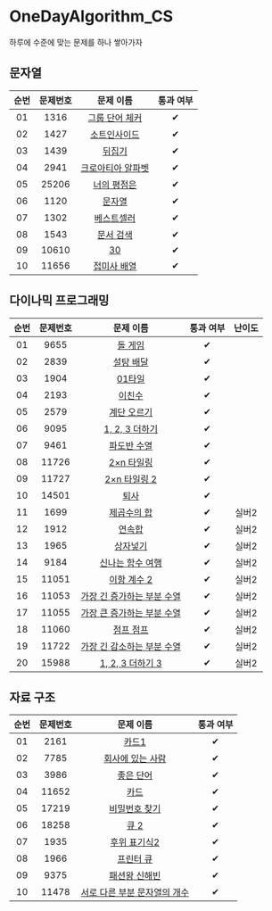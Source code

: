 # OneDayAlgorithm_CS
하루에 수준에 맞는 문제를 하나 쌓아가자

## 문자열
| 순번 | 문제번호 | 문제 이름 | 통과 여부 |
|:---:|:---:|:---:|:---:|
| 01 | 1316 | [그룹 단어 체커](https://www.acmicpc.net/problem/1316) | ✔ |
| 02 | 1427 | [소트인사이드](https://www.acmicpc.net/problem/1427) | ✔ |
| 03 | 1439 | [뒤집기](https://www.acmicpc.net/problem/1439) | ✔ |
| 04 | 2941 | [크로아티아 알파벳](https://www.acmicpc.net/problem/2941) | ✔ |
| 05 | 25206 | [너의 평점은](https://www.acmicpc.net/problem/25206) | ✔ |
| 06 | 1120 | [문자열](https://www.acmicpc.net/problem/1120) | ✔ |
| 07 | 1302 | [베스트셀러](https://www.acmicpc.net/problem/1302) | ✔ |
| 08 | 1543 | [문서 검색](https://www.acmicpc.net/problem/1543) | ✔ |
| 09 | 10610 | [30](https://www.acmicpc.net/problem/10610) | ✔ |
| 10 | 11656 | [접미사 배열](https://www.acmicpc.net/problem/11656) | ✔ |

## 다이나믹 프로그래밍
| 순번 | 문제번호 | 문제 이름 | 통과 여부 | 난이도 |
|:---:|:---:|:---:|:---:|:---:|
| 01 | 9655 | [돌 게임](https://www.acmicpc.net/problem/9655) | ✔ |
| 02 | 2839 | [설탕 배달](https://www.acmicpc.net/problem/2839) | ✔ |
| 03 | 1904 | [01타일](https://www.acmicpc.net/problem/1904) | ✔ |
| 04 | 2193 | [이친수](https://www.acmicpc.net/problem/2193) | ✔ |
| 05 | 2579 | [계단 오르기](https://www.acmicpc.net/problem/2579) | ✔ |
| 06 | 9095 | [1, 2, 3 더하기](https://www.acmicpc.net/problem/9095) | ✔ |
| 07 | 9461 | [파도반 수열](https://www.acmicpc.net/problem/9461) | ✔ |
| 08 | 11726 | [2×n 타일링](https://www.acmicpc.net/problem/11726) | ✔ |
| 09 | 11727 | [2×n 타일링 2](https://www.acmicpc.net/problem/11727) | ✔ |
| 10 | 14501 | [퇴사](https://www.acmicpc.net/problem/14501) | ✔ |
| 11 | 1699 | [제곱수의 합](https://www.acmicpc.net/problem/1699) | ✔ |실버2 |
| 12 | 1912 | [연속합](https://www.acmicpc.net/problem/1912) | ✔ | 실버2 |
| 13 | 1965 | [상자넣기](https://www.acmicpc.net/problem/1965) | ✔ | 실버2 |
| 14 | 9184 | [신나는 함수 여행](https://www.acmicpc.net/problem/9184) | ✔ | 실버2 |
| 15 | 11051 | [이항 계수 2](https://www.acmicpc.net/problem/11051) | ✔ | 실버2 |
| 16 | 11053 | [가장 긴 증가하는 부분 수열](https://www.acmicpc.net/problem/11053) | ✔ | 실버2 |
| 17 | 11055 | [가장 큰 증가하는 부분 수열](https://www.acmicpc.net/problem/11055) | ✔ | 실버2 |
| 18 | 11060 | [점프 점프](https://www.acmicpc.net/problem/11060) | ✔ | 실버2 |
| 19 | 11722 | [가장 긴 감소하는 부분 수열](https://www.acmicpc.net/problem/11722) | ✔ | 실버2 |
| 20 | 15988 | [	1, 2, 3 더하기 3](https://www.acmicpc.net/problem/15988) | ✔ | 실버2 |


## 자료 구조
| 순번 | 문제번호 | 문제 이름 | 통과 여부 |
|:---:|:---:|:---:|:---:|
| 01 | 2161 | [카드1](https://www.acmicpc.net/problem/2161) | ✔ |
| 02 | 7785 | [회사에 있는 사람](https://www.acmicpc.net/problem/7785) | ✔ |
| 03 | 3986 | [좋은 단어](https://www.acmicpc.net/problem/3986) | ✔ |
| 04 | 11652 | [카드](https://www.acmicpc.net/problem/11652) | ✔ |
| 05 | 17219 | [비밀번호 찾기](https://www.acmicpc.net/problem/17219) | ✔ |
| 06 | 18258 | [큐 2](https://www.acmicpc.net/problem/18258) | ✔ |
| 07 | 1935 | [후위 표기식2](https://www.acmicpc.net/problem/1935) | ✔ |
| 08 | 1966 | [프린터 큐](https://www.acmicpc.net/problem/1966) | ✔ |
| 09 | 9375 | [패션왕 신해빈](https://www.acmicpc.net/problem/9375) | ✔ |
| 10 | 11478 | [서로 다른 부분 문자열의 개수](https://www.acmicpc.net/problem/11478) | ✔ |

